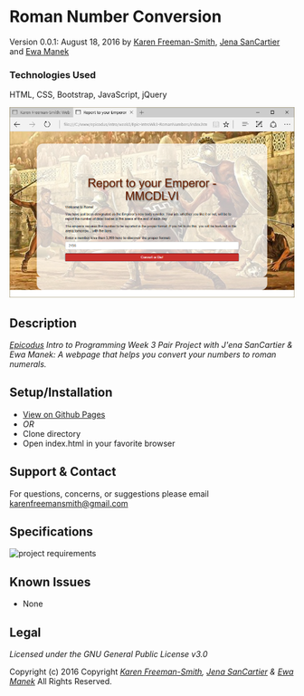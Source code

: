 # Roman Number Conversion
Version 0.0.1: August 18, 2016
by [Karen Freeman-Smith](https://karenfreemansmith.github.io), [Jena SanCartier](https://jenasancartier.github.io/portfolio-page) and [Ewa Manek](https://github.com/ewajm)

### Technologies Used
HTML, CSS, Bootstrap, JavaScript, jQuery

![screenshot of project running](screenshot.png)

## Description
*[Epicodus](http://epicodus.com) Intro to Programming Week 3 Pair Project with J'ena SanCartier & Ewa Manek: A webpage that helps you convert your numbers to roman numerals.*

## Setup/Installation
* [View on Github Pages](https://karenfreemansmith.github.io/Epic-IntroWk3-RomanNumbers)
* _OR_
* Clone directory
* Open index.html in your favorite browser

## Support & Contact
For questions, concerns, or suggestions please email karenfreemansmith@gmail.com

## Specifications
![project requirements](/img/specs.png)

## Known Issues
* None

## Legal
*Licensed under the GNU General Public License v3.0*

Copyright (c) 2016 Copyright _[Karen Freeman-Smith](https://karenfreemansmith.github.io), [Jena SanCartier](https://jenasancartier.github.io/portfolio-page) & [Ewa Manek](https://github.com/ewajm)_ All Rights Reserved.
